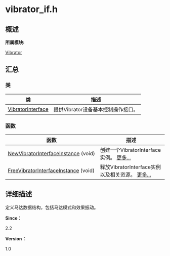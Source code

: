 # vibrator_if.h


## **概述**

**所属模块:**

[Vibrator](_vibrator.md)


## **汇总**


### 类

  | 类 | 描述 | 
| -------- | -------- |
| [VibratorInterface](_vibrator_interface.md) | 提供Vibrator设备基本控制操作接口。 | 


### 函数

  | 函数 | 描述 | 
| -------- | -------- |
| [NewVibratorInterfaceInstance](_vibrator.md#newvibratorinterfaceinstance)&nbsp;(void) | 创建一个VibratorInterface实例。&nbsp;[更多...](_vibrator.md#newvibratorinterfaceinstance) | 
| [FreeVibratorInterfaceInstance](_vibrator.md#freevibratorinterfaceinstance)&nbsp;(void) | 释放VibratorInterface实例以及相关资源。&nbsp;[更多...](_vibrator.md#freevibratorinterfaceinstance) | 


## **详细描述**

定义马达数据结构，包括马达模式和效果振动。

**Since：**

2.2

**Version：**

1.0
